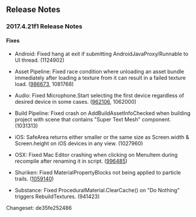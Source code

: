 ## Release Notes

### 2017.4.21f1 Release Notes

#### Fixes

-   Android: Fixed hang at exit if submitting AndroidJavaProxy/Runnable to UI thread. (1124902)

-   Asset Pipeline: Fixed race condition where unloading an asset bundle immediately after loading a texture from it can result in a failed texture load. ([986673](https://issuetracker.unity3d.com/issues/reloading-a-bundle-after-unloading-it-with-assetbundle-dot-unload-in-the-same-frame-causes-read-error), 1081768)

-   Audio: Fixed Microphone.Start selecting the first device regardless of desired device in some cases. ([962106](https://issuetracker.unity3d.com/issues/microphone-dot-start-is-not-recording-the-audio-from-selected-recording-device), 1062000)

-   Build Pipeline: Fixed crash on AddBuildAssetInfoChecked when building project with scene that contains \"Super Text Mesh\" component. (1031313)

-   iOS: SafeArea returns either smaller or the same size as Screen.width & Screen.height on iOS devices in any view. (1027960)

-   OSX: Fixed Mac Editor crashing when clicking on MenuItem during recompile after renaming it in script. ([996485](https://issuetracker.unity3d.com/issues/osx-editor-crashes-on-cfbasichashaddvalue-when-clicking-on-menuitem-during-recompile-after-renaming-it-in-script))

-   Shuriken: Fixed MaterialPropertyBlocks not being applied to particle trails. ([1059140](https://issuetracker.unity3d.com/issues/particles-using-animation-to-modify-the-materials-tiling-property-doesnt-work-for-particle-system-trail))

-   Substance: Fixed ProceduralMaterial.ClearCache() on \"Do Nothing\" triggers RebuildTextures. (941423)

Changeset: de35fe252486
